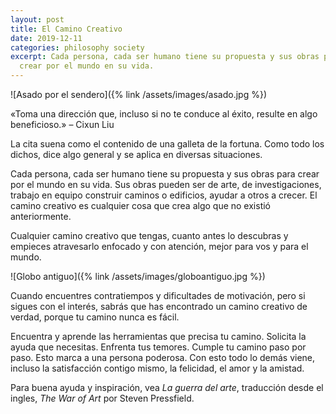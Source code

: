 ```yaml
---
layout: post
title: El Camino Creativo
date: 2019-12-11
categories: philosophy society
excerpt: Cada persona, cada ser humano tiene su propuesta y sus obras para
  crear por el mundo en su vida.
---
```


![Asado por el sendero]({% link /assets/images/asado.jpg %})

«Toma una dirección que, incluso si no te conduce al éxito, resulte en algo beneficioso.» – Cixun Liu

La cita suena como el contenido de una galleta de la fortuna. Como todo los dichos, dice algo general y se aplica en diversas situaciones.

Cada persona, cada ser humano tiene su propuesta y sus obras para crear por el
mundo en su vida. Sus obras pueden ser de arte, de investigaciones, trabajo en
equipo construir caminos o edificios, ayudar a otros a crecer. El camino
creativo es cualquier cosa que crea algo que no existió anteriormente.

Cualquier camino creativo que tengas, cuanto antes lo descubras y empieces atravesarlo enfocado y con atención, mejor para vos y para el mundo.

![Globo antiguo]({% link /assets/images/globoantiguo.jpg %})

Cuando encuentres contratiempos y dificultades de motivación, pero si sigues con el interés, sabrás que has encontrado un camino creativo de verdad, porque tu camino nunca es fácil. 

Encuentra y aprende las herramientas que precisa tu camino. Solicita la ayuda que necesitas. Enfrenta tus temores.  Cumple tu camino paso por paso. Esto marca a una persona poderosa. Con esto todo lo demás viene, incluso la satisfacción contigo mismo, la felicidad, el amor y la amistad.

Para buena ayuda y inspiración, vea _La guerra del arte_, traducción desde el ingles, _The War of Art_ por Steven Pressfield.
